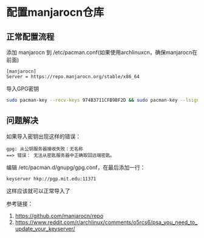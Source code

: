 # 配置manjarocn仓库

## 正常配置流程
添加 manjarocn 到 /etc/pacman.conf(如果使用archlinuxcn，确保manjarocn在前面)  
```
[manjarocn]
Server = https://repo.manjarocn.org/stable/x86_64
```

导入GPG密钥  
```bash
sudo pacman-key --recv-keys 974B3711CFB9BF2D && sudo pacman-key --lsign-key 974B3711CFB9BF2D
```

## 问题解决
如果导入密钥出现这样的错误：  
```
gpg: 从公钥服务器接收失败：无名称
==> 错误： 无法从密匙服务器中正确取回远端密匙。
```
编辑 /etc/pacman.d/gnupg/gpg.conf，在最后添加一行：  
```
keyserver hkp://pgp.mit.edu:11371
```
这样应该就可以正常导入了  


参考链接：  
1. https://github.com/manjarocn/repo
2. https://www.reddit.com/r/archlinux/comments/o5rcs6/psa_you_need_to_update_your_keyserver/
